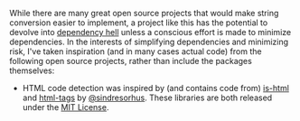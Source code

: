 While there are many great open source projects that would make string conversion easier to implement, a project like this has the potential to devolve into [dependency hell](https://xkcd.com/1987/) unless a conscious effort is made to minimize dependencies. In the interests of simplifying dependencies and minimizing risk, I've taken inspiration (and in many cases actual code) from the following open source projects, rather than include the packages themselves:

* HTML code detection was inspired by (and contains code from) [is-html](https://github.com/sindresorhus/is-html) and [html-tags](https://github.com/sindresorhus/html-tags) by [@sindresorhus](https://github.com/sindresorhus/). These libraries are both released under the [MIT License](https://opensource.org/licenses/MIT).
